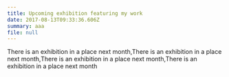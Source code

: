 ```yaml
---
title: Upcoming exhibition featuring my work
date: 2017-08-13T09:33:36.606Z
summary: aaa
file: null
---
```

There is an exhibition in a place next month,There is an exhibition in a place next month,There is an exhibition in a place next month,There is an exhibition in a place next month
